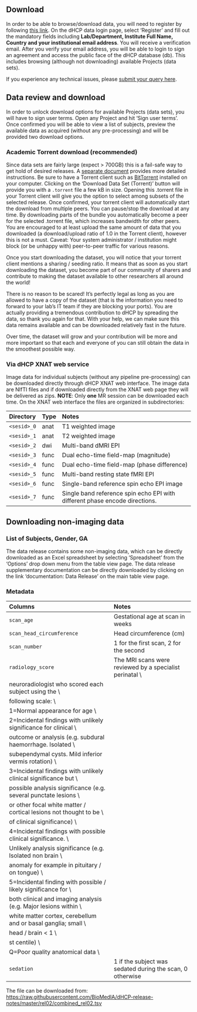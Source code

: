 ---
---

## Download

In order to be able to browse/download data,
you will need to register by following [this
link](https://data.developingconnectome.org/app/template/Login.vm). On
the dHCP data login page, select ‘Register’ and fill out the mandatory
fields including **Lab/Department, Institute Full Name, Country and your institutional email address**. You will receive a verification email. After you verify your email
address, you will be able to login to sign an agreement and access the
public face of the dHCP database (db). This includes browsing (although
not downloading) available Projects (data sets).

If you experience any technical issues, please [submit your query
here](https://neurostars.org/t/dhcp-infant-data-downloading-issue/2500).

## Data review and download

In order to unlock download options for available Projects (data sets),
you will have to sign user terms. Open any Project and hit ‘Sign user
terms’. Once confirmed you will be able to view a list of subjects,
preview the available data as acquired (without any pre-processing) and
will be provided two download options.

### Academic Torrent download (recommended)

Since data sets are fairly large (expect > 700GB) this is
a fail-safe way to get hold of desired releases. A [separate
document](https://drive.google.com/file/d/1llcifaLWicGZ-DxVWCpyhBqJfEwToWb_/view)
provides more detailed instructions. Be sure to have a Torrent client such as
[BitTorrent](https://www.bittorrent.com/) installed on your computer. Clicking
on the ‘Download Data Set (Torrent)’ button will provide you with a
`.torrent` file a few kB in size. Opening this .torrent file in your Torrent
client will give you the option to select among subsets of the selected
release. Once confirmed, your torrent client will automatically start the
download from multiple peers. You can pause/stop the download at any time. By
downloading parts of the bundle you automatically become a peer for the
selected .torrent file, which increases bandwidth for other peers. You are
encouraged to at least upload the same amount of data that you downloaded
(a download/upload ratio of 1.0 in the Torrent client), however this is
not a must. Caveat: Your system administrator / institution might block
(or be unhappy with) peer-to-peer traffic for various reasons.

Once you start downloading the dataset, you will notice that your torrent
client mentions a sharing / seeding ratio. It means that as soon as you
start downloading the dataset, you become part of our community of sharers
and contribute to making the dataset available to other researchers all
around the world!

There is no reason to be scared! It’s perfectly legal as long as you are
allowed to have a copy of the dataset (that is the information you need to
forward to your lab’s IT team if they are blocking your ports). You are
actually providing a tremendous contribution to dHCP by spreading the data,
so thank you again for that. With your help, we can make sure this data
remains available and can be downloaded relatively fast in the future.

Over time, the dataset will grow and your contribution will be more and
more important so that each and everyone of you can still obtain the data
in the smoothest possible way.

### Via dHCP XNAT web service

Image data for individual subjects (without any pipeline pre-processing)
can be downloaded directly through dHCP XNAT web interface. The image data
are NIfTI files and if downloaded directly from  the XNAT web page they will
be delivered as zips. **NOTE**: Only **one** MR session can be downloaded each time. On the XNAT web interface the files are organized in
subdirectories:

Directory   | Type  | Notes
:---------- | :---- | :----
`<sesid>_0` |  anat |  T1 weighted image
`<sesid>_1` |  anat |  T2 weighted image
`<sesid>_2` |  dwi  |  Multi-band dMRI EPI
`<sesid>_3` |  func |  Dual echo-time field-map (magnitude)
`<sesid>_4` |  func |  Dual echo-time field-map (phase difference)
`<sesid>_5` |  func |  Multi-band resting state fMRI EPI
`<sesid>_6` |  func |  Single-band reference spin echo EPI image
`<sesid>_7` |  func |  Single band reference spin echo EPI with different phase encode directions.

##  Downloading non-imaging data

### List of Subjects, Gender, GA
The data release contains some non-imaging data, which can be directly
downloaded as an Excel spreadsheet by selecting ‘Spreadsheet’ from the
‘Options’ drop down menu from the table view page.  The data release
supplementary documentation can be directly downloaded by clicking on the
link ‘documentation: Data Release’ on the main table view page.

### Metadata 

Columns   |  Notes
:---------- | :----
`scan_age` |  Gestational age at scan in weeks
`scan_head_circumference` |  Head circumference (cm)
`scan_number` | 1 for the first scan, 2 for the second
`radiology_score` |  The MRI scans were reviewed by a specialist perinatal \\
 | neuroradiologist who scored each subject using the \\
 | following scale: \\
 | 1=Normal appearance for age \\
 | 2=Incidental findings with unlikely significance for clinical \\
 | outcome or analysis (e.g. subdural haemorrhage. Isolated \\
 | subependymal cysts. Mild inferior vermis rotation) \\
 | 3=Incidental findings with unlikely clinical significance but \\
 | possible analysis significance (e.g. several punctate lesions \\
 | or other focal white matter / cortical lesions not thought to be \\
 | of clinical significance) \\
 | 4=Incidental findings with possible clinical significance. \\
 | Unlikely analysis significance (e.g. Isolated non brain \\
 | anomaly for example in pituitary / on tongue) \\
 | 5=Incidental finding with possible / likely significance for \\
 | both clinical and imaging analysis (e.g. Major lesions within \\
 | white matter cortex, cerebellum and or basal ganglia; small \\
 | head / brain < 1 \\
 | st centile) \\
 | Q=Poor quality anatomical data \\
`sedation` |  1 if the subject was sedated during the scan, 0 otherwise

The file can be downloaded from:
https://raw.githubusercontent.com/BioMedIA/dHCP-release-notes/master/rel02/combined_rel02.tsv
